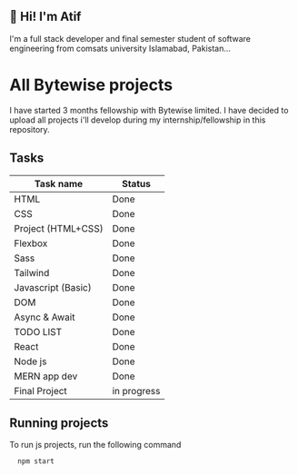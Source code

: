 
## 🚀 Hi! I'm Atif 
I'm a full stack developer and final semester student of software engineering from comsats university Islamabad, Pakistan...


# All Bytewise projects

I have started 3 months fellowship with Bytewise limited. I have decided to upload all projects i'll develop during my internship/fellowship in this repository.


## Tasks

| Task name | Status |
| ----------------- | ------------------------------------------------------------------ |
| HTML | Done |
|  CSS    | Done|
|  Project (HTML+CSS) | Done|
|  Flexbox | Done|
|  Sass | Done|
|  Tailwind | Done|
|  Javascript (Basic) | Done|
|  DOM  | Done|
|  Async & Await| Done|
| TODO LIST| Done|
|  React | Done|
| Node js| Done|
| MERN app dev| Done|
| Final Project| in progress|
## Running projects

To run js projects, run the following command

```bash
  npm start
```

